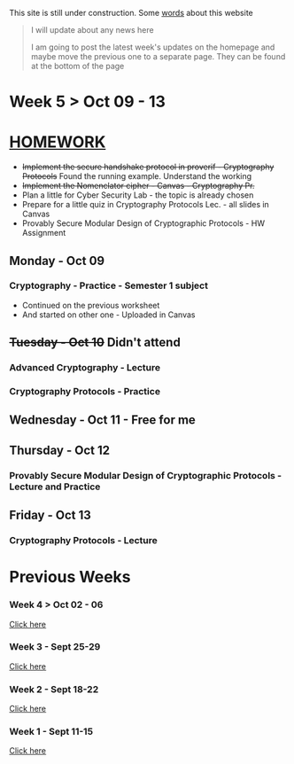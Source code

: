 This site is still under construction. Some <ins>[words](./about.html)</ins> about this website

> I will update about any news here
>
> I am going to post the latest week's updates on the homepage and maybe move the previous one to a separate page. They can be found at the bottom of the page

# Week 5 > Oct 09 - 13

# <ins>HOMEWORK</ins>

*  ~~Implement the secure handshake protocol in proverif - Cryptography Protocols~~ Found the running example. Understand the working
*  ~~Implement the Nomenclator cipher - Canvas - Cryptography Pr.~~
*  Plan a little for Cyber Security Lab - the topic is already chosen
*  Prepare for a little quiz in Cryptography Protocols Lec. - all slides in Canvas
*  Provably Secure Modular Design of Cryptographic Protocols - HW Assignment

## Monday - Oct 09

### Cryptography - Practice - Semester 1 subject

*   Continued on the previous worksheet
*   And started on other one - Uploaded in Canvas

## ~~Tuesday - Oct 10~~ Didn't attend

### Advanced Cryptography - Lecture

### Cryptography Protocols - Practice

## Wednesday - Oct 11 - Free for me

## Thursday - Oct 12

### Provably Secure Modular Design of Cryptographic Protocols - Lecture and Practice

## Friday - Oct 13

### Cryptography Protocols - Lecture


# Previous Weeks

### Week 4 > Oct 02 - 06

<ins>[Click here](./week_4.html)</ins>

### Week 3 - Sept 25-29

<ins>[Click here](./week_3.html)</ins>

### Week 2 - Sept 18-22

<ins>[Click here](./week_2.html)</ins>

### Week 1 - Sept 11-15

<ins>[Click here](./week_1.html)</ins>
